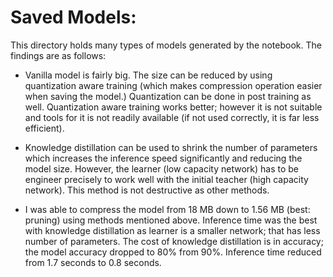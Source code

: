 # Saved Models:

This directory holds many types of models generated by the notebook. The findings are as follows:

* Vanilla model is fairly big. The size can be reduced by using quantization aware training (which makes compression 
  operation easier when saving the model.) Quantization can be done in post training as well.
  Quantization aware training works better; however it is not suitable and tools for it is not 
  readily available (if not used correctly, it is far less efficient).
    
* Knowledge distillation can be used to shrink the number of parameters which
increases the inference speed significantly and reducing the model size.
  However, the learner (low capacity network) has to be engineer precisely to 
  work well with the initial teacher (high capacity network). This method is not destructive as other methods.
  
* I was able to compress the model from 18 MB down to 1.56 MB (best: pruning) using methods mentioned above.
Inference time was the best with knowledge distillation as learner is a smaller network; that has less number of parameters.
  The cost of knowledge distillation is in accuracy; the model accuracy dropped to 80% from 90%. Inference time reduced from
  1.7 seconds to 0.8 seconds.